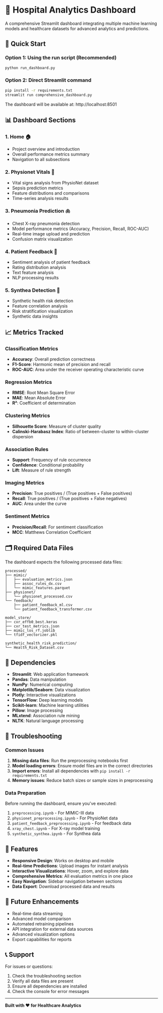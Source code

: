 # 🏥 Hospital Analytics Dashboard

A comprehensive Streamlit dashboard integrating multiple machine learning models and healthcare datasets for advanced analytics and predictions.

## 🚀 Quick Start

### Option 1: Using the run script (Recommended)
```bash
python run_dashboard.py
```

### Option 2: Direct Streamlit command
```bash
pip install -r requirements.txt
streamlit run comprehensive_dashboard.py
```

The dashboard will be available at: http://localhost:8501

## 📊 Dashboard Sections

### 1. **Home** 🏠
- Project overview and introduction
- Overall performance metrics summary
- Navigation to all subsections

### 2. **Physionet Vitals** 💓
- Vital signs analysis from PhysioNet dataset
- Sepsis prediction metrics
- Feature distributions and comparisons
- Time-series analysis results

### 3. **Pneumonia Prediction** 🫁
- Chest X-ray pneumonia detection
- Model performance metrics (Accuracy, Precision, Recall, ROC-AUC)
- Real-time image upload and prediction
- Confusion matrix visualization

### 4. **Patient Feedback** 💬
- Sentiment analysis of patient feedback
- Rating distribution analysis
- Text feature analysis
- NLP processing results

### 5. **Synthea Detection** 🧬
- Synthetic health risk detection
- Feature correlation analysis
- Risk stratification visualization
- Synthetic data insights

## 📈 Metrics Tracked

### Classification Metrics
- **Accuracy**: Overall prediction correctness
- **F1-Score**: Harmonic mean of precision and recall
- **ROC-AUC**: Area under the receiver operating characteristic curve

### Regression Metrics
- **RMSE**: Root Mean Square Error
- **MAE**: Mean Absolute Error
- **R²**: Coefficient of determination

### Clustering Metrics
- **Silhouette Score**: Measure of cluster quality
- **Calinski-Harabasz Index**: Ratio of between-cluster to within-cluster dispersion

### Association Rules
- **Support**: Frequency of rule occurrence
- **Confidence**: Conditional probability
- **Lift**: Measure of rule strength

### Imaging Metrics
- **Precision**: True positives / (True positives + False positives)
- **Recall**: True positives / (True positives + False negatives)
- **AUC**: Area under the curve

### Sentiment Metrics
- **Precision/Recall**: For sentiment classification
- **MCC**: Matthews Correlation Coefficient

## 🗂️ Required Data Files

The dashboard expects the following processed data files:

```
processed/
├── mimic/
│   ├── evaluation_metrics.json
│   ├── assoc_rules_dx.csv
│   └── mimic_features.parquet
├── physionet/
│   └── physionet_processed.csv
└── feedback/
    ├── patient_feedback_ml.csv
    └── patient_feedback_transformer.csv

model_store/
├── cxr_effb0_best.keras
├── cxr_test_metrics.json
├── mimic_los_rf.joblib
└── tfidf_vectorizer.pkl

synthetic_health_risk_prediction/
└── Health_Risk_Dataset.csv
```

## 🔧 Dependencies

- **Streamlit**: Web application framework
- **Pandas**: Data manipulation
- **NumPy**: Numerical computing
- **Matplotlib/Seaborn**: Data visualization
- **Plotly**: Interactive visualizations
- **TensorFlow**: Deep learning models
- **Scikit-learn**: Machine learning utilities
- **Pillow**: Image processing
- **MLxtend**: Association rule mining
- **NLTK**: Natural language processing

## 🚨 Troubleshooting

### Common Issues

1. **Missing data files**: Run the preprocessing notebooks first
2. **Model loading errors**: Ensure model files are in the correct directories
3. **Import errors**: Install all dependencies with `pip install -r requirements.txt`
4. **Memory issues**: Reduce batch sizes or sample sizes in preprocessing

### Data Preparation

Before running the dashboard, ensure you've executed:
1. `preprocessing.ipynb` - For MIMIC-III data
2. `physionet_preprocessing.ipynb` - For PhysioNet data
3. `patient_feedback_preprocessing.ipynb` - For feedback data
4. `xray_chest.ipynb` - For X-ray model training
5. `synthetic_synthea.ipynb` - For Synthea data

## 📱 Features

- **Responsive Design**: Works on desktop and mobile
- **Real-time Predictions**: Upload images for instant analysis
- **Interactive Visualizations**: Hover, zoom, and explore data
- **Comprehensive Metrics**: All evaluation metrics in one place
- **Easy Navigation**: Sidebar navigation between sections
- **Data Export**: Download processed data and results

## 🔮 Future Enhancements

- Real-time data streaming
- Advanced model comparison
- Automated retraining pipelines
- API integration for external data sources
- Advanced visualization options
- Export capabilities for reports

## 📞 Support

For issues or questions:
1. Check the troubleshooting section
2. Verify all data files are present
3. Ensure all dependencies are installed
4. Check the console for error messages

---

**Built with ❤️ for Healthcare Analytics**

